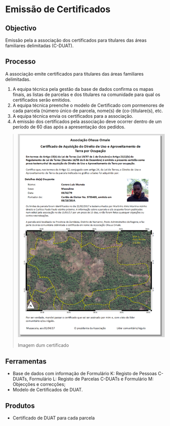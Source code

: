 # Emissão de Certificados

## Objectivo

Emissão pela a associação dos certificados para titulares das áreas familiares delimitadas \(C-DUAT\).

## Processo

A associação emite certificados para titulares das áreas familiares delimitadas.

1. A equipa técnica pela gestão da base de dados confirma os mapas finais, as listas de parcelas e dos titulares na comunidade para qual os certificados serão emitidos.
2. A equipa técnica preenche o modelo de Certificado com pormenores de cada parcela \(número único de parcela, nome\(s\) de \(co-\)titulare\(s\), etc.
3. A equipa técnica envia os certificados para a associação.
4. A emissão dos certificados pela associação deve ocorrer dentro de um período de 60 dias após a apresentação dos pedidos.

> ![](../.gitbook/assets/certificado.PNG)
>
> Imagem dum certificado

## Ferramentas

* Base de dados com informação de Formulário K: Registo de Pessoas C-DUATs,  Formulário L: Registo de Parcelas C-DUATs e Formulário M: Objecções e correcções;
* Modelo de Certificados de DUAT.

## Produtos

* Certificado de DUAT para cada parcela

